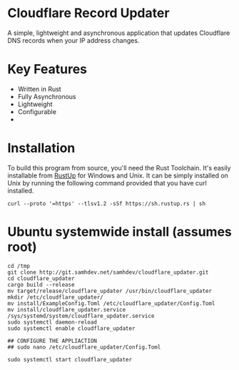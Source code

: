 # Cloudflare Record Updater
A simple, lightweight and asynchronous application that updates Cloudflare DNS records when your IP address changes.

# Key Features
* Written in Rust
* Fully Asynchronous
* Lightweight
* Configurable
*

# Installation
To build this program from source, you'll need the Rust Toolchain.
It's easily installable from [RustUp](https://rustup.rs/#) for Windows and Unix.
It can be simply installed on Unix by running the following command provided that you have curl installed.
```
curl --proto '=https' --tlsv1.2 -sSf https://sh.rustup.rs | sh
```


# Ubuntu systemwide install (assumes root)
```
cd /tmp
git clone http://git.samhdev.net/samhdev/cloudflare_updater.git
cd cloudflare_updater
cargo build --release
mv target/release/cloudflare_updater /usr/bin/cloudflare_updater
mkdir /etc/cloudflare_updater/
mv install/ExampleConfig.Toml /etc/cloudflare_updater/Config.Toml
mv install/cloudflare_updater.service /sys/systemd/system/cloudflare_updater.service
sudo systemctl daemon-reload
sudo systemctl enable cloudflare_updater

## CONFIGURE THE APPLIACTION
## sudo nano /etc/cloudflare_updater/Config.Toml

sudo systemctl start cloudflare_updater
```



